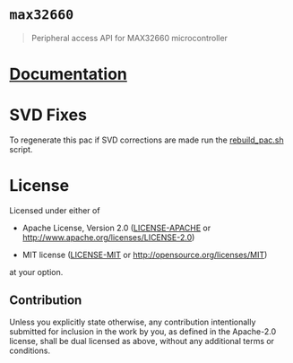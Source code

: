 # `max32660`

> Peripheral access API for MAX32660 microcontroller

# [Documentation](https://docs.rs/max32660-pac)

# SVD Fixes
To regenerate this pac if SVD corrections are made run the [rebuild_pac.sh](./rebuild_pac.sh) script.
# License

Licensed under either of

- Apache License, Version 2.0 ([LICENSE-APACHE](LICENSE-APACHE) or
  http://www.apache.org/licenses/LICENSE-2.0)

- MIT license ([LICENSE-MIT](LICENSE-MIT) or http://opensource.org/licenses/MIT)

at your option.

## Contribution

Unless you explicitly state otherwise, any contribution intentionally submitted
for inclusion in the work by you, as defined in the Apache-2.0 license, shall be
dual licensed as above, without any additional terms or conditions.